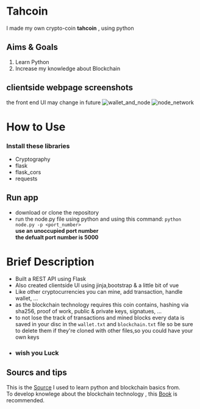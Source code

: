 # Tahcoin
I made my own crypto-coin **tahcoin** , using python 

## Aims & Goals ##
1. Learn Python
2. Increase my knowledge about Blockchain

## clientside webpage screenshots ##
the front end UI may change in future 
![wallet_and_node](https://user-images.githubusercontent.com/78591315/152568946-1d947125-c457-4715-90cd-130050652dc4.png)
![node_network](https://user-images.githubusercontent.com/78591315/152568988-0156ad2e-b8fc-41f5-b6a0-db19113193fc.png)

# How to Use #
### Install these libraries ###
- Cryptography
- flask
- flask_cors
- requests
## Run app ##
- download or clone the repository
- run the node.py file using python and using this command:
    `python node.py -p <port_number>`
    <br>
 **use an unoccupied  port number**
    <br>
 **the defualt port number is 5000**
 
# Brief Description #
- Built a REST API using Flask
- Also created clientside UI using jinja,bootstrap & a little bit of vue
- Like other cryptocurrencies you can mine, add transaction, handle wallet, ...
- as the blockchain technology requires this coin contains, hashing via sha256, proof of work, public & private keys, signatues, ...
- to not lose the track of transactions and mined blocks every data is saved in your disc in the `wallet.txt` and `blockchain.txt` file so be sure to delete them if they're cloned with other files,so you could have your own keys 
- ### wish you Luck ### 

## Sourcs and tips ## 

This is the [Source](https://www.udemy.com/course/learn-python-by-building-a-blockchain-cryptocurrency/ "source") I used to learn python and blockchain basics from.
   <br>
To develop knowlege about the blockchain technology , this [Book](https://www.goodreads.com/book/show/36189173-blockchain) is recommended.
